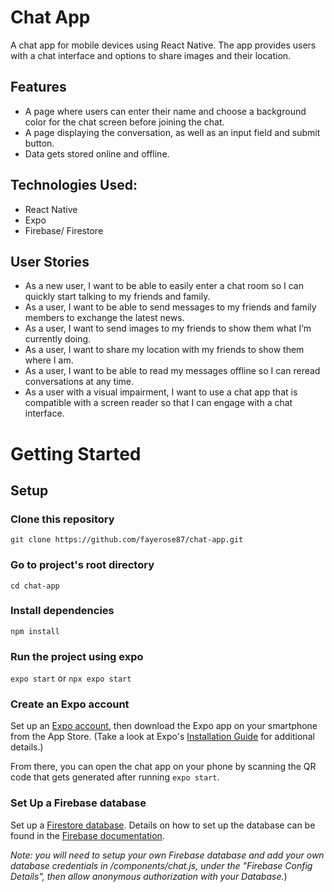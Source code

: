 # Chat App
A chat app for mobile devices using React Native. The app provides users with a chat interface and options to share images and their location.

## Features
- A page where users can enter their name and choose a background color for the chat screen before joining the chat.
- A page displaying the conversation, as well as an input field and submit button.
- Data gets stored online and offline.

## Technologies Used:
- React Native  
- Expo  
- Firebase/ Firestore 

## User Stories
- As a new user, I want to be able to easily enter a chat room so I can quickly start talking to my friends and family.
- As a user, I want to be able to send messages to my friends and family members to exchange the latest news.
- As a user, I want to send images to my friends to show them what I’m currently doing.
- As a user, I want to share my location with my friends to show them where I am.
- As a user, I want to be able to read my messages offline so I can reread conversations at any time.
- As a user with a visual impairment, I want to use a chat app that is compatible with a screen reader so that I can engage with a chat interface.

# Getting Started  

## Setup
### Clone this repository 
`git clone https://github.com/fayerose87/chat-app.git`

### Go to project's root directory
`cd chat-app`

### Install dependencies
`npm install`  

### Run the project using expo 
`expo start` or `npx expo start`   

### Create an Expo account   
Set up an [Expo account](expo.dev), then download the Expo app on your smartphone from the App Store. (Take a look at Expo's [Installation Guide](https://docs.expo.dev/get-started/installation/) for additional details.)

From there, you can open the chat app on your phone by scanning the QR code that gets generated after running `expo start`.

### Set Up a Firebase database 
Set up a [Firestore database](https://firebase.google.com/). Details on how to set up the database can be found in the [Firebase documentation](https://firebase.google.com/docs).    

_Note: you will need to setup your own Firebase database and add your own database credentials in /components/chat.js, under the "Firebase Config Details", then allow anonymous authorization with your Database._)